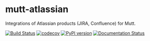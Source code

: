 # mutt-atlassian
Integrations of Atlassian products (JIRA, Confluence) for Mutt.

[![Build Status](https://travis-ci.org/aschiweck/mutt-atlassian.svg?branch=master)](https://travis-ci.org/aschiweck/mutt-atlassian)
[![codecov](https://codecov.io/gh/aschiweck/mutt-atlassian/branch/master/graph/badge.svg)](https://codecov.io/gh/aschiweck/mutt-atlassian)
[![PyPI version](https://badge.fury.io/py/mutt-atlassian.svg)](https://badge.fury.io/py/mutt-atlassian)
[![Documentation Status](https://readthedocs.org/projects/mutt-atlassian/badge/?version=latest)](http://mutt-atlassian.readthedocs.io/en/latest/?badge=latest)
